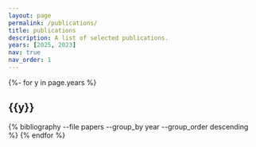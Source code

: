 ```yaml
---
layout: page
permalink: /publications/
title: publications
description: A list of selected publications.
years: [2025, 2023]
nav: true
nav_order: 1
---
```

<!-- _pages/publications.md -->
<div class="publications">

{%- for y in page.years %}
  <h2 class="year">{{y}}</h2>
  {% bibliography --file papers --group_by year --group_order descending %}
{% endfor %}

</div>
